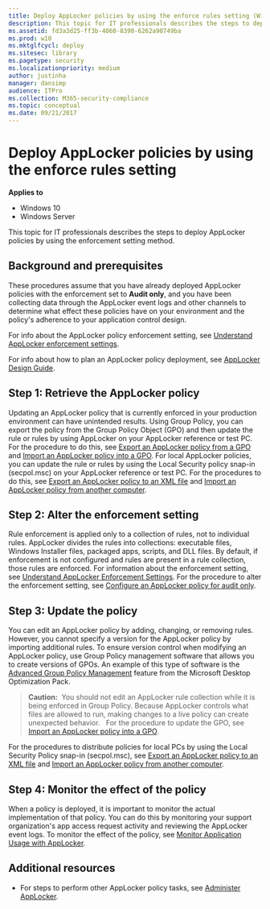 ```yaml
---
title: Deploy AppLocker policies by using the enforce rules setting (Windows 10)
description: This topic for IT professionals describes the steps to deploy AppLocker policies by using the enforcement setting method.
ms.assetid: fd3a3d25-ff3b-4060-8390-6262a90749ba
ms.prod: w10
ms.mktglfcycl: deploy
ms.sitesec: library
ms.pagetype: security
ms.localizationpriority: medium
author: justinha
manager: dansimp
audience: ITPro
ms.collection: M365-security-compliance
ms.topic: conceptual
ms.date: 09/21/2017
---
```


# Deploy AppLocker policies by using the enforce rules setting

**Applies to**
 -   Windows 10 
 -   Windows Server

This topic for IT professionals describes the steps to deploy AppLocker policies by using the enforcement setting method.

## Background and prerequisites

These procedures assume that you have already deployed AppLocker policies with the enforcement set to **Audit only**, and you have been collecting data through the AppLocker event logs and other channels to determine what effect these policies have on your environment and the policy's adherence to your application control design.

For info about the AppLocker policy enforcement setting, see [Understand AppLocker enforcement settings](understand-applocker-enforcement-settings.md).

For info about how to plan an AppLocker policy deployment, see [AppLocker Design Guide](applocker-policies-design-guide.md).

## Step 1: Retrieve the AppLocker policy

Updating an AppLocker policy that is currently enforced in your production environment can have unintended results. Using Group Policy, you can export the policy from the Group Policy Object (GPO) and then update the rule or rules by using AppLocker on your AppLocker reference or test PC. For the procedure to do this, see [Export an AppLocker policy from a GPO](export-an-applocker-policy-from-a-gpo.md) and [Import an AppLocker policy into a GPO](import-an-applocker-policy-into-a-gpo.md). For local AppLocker policies, you can update the rule or rules by using the Local Security policy snap-in (secpol.msc) on your AppLocker reference or test PC. For the procedures to do this, see [Export an AppLocker policy to an XML file](export-an-applocker-policy-to-an-xml-file.md) and [Import an AppLocker policy from another computer](import-an-applocker-policy-from-another-computer.md).

## Step 2: Alter the enforcement setting

Rule enforcement is applied only to a collection of rules, not to individual rules. AppLocker divides the rules into collections: executable files, Windows Installer files, packaged apps, scripts, and DLL files. By default, if enforcement is not configured and rules are present in a rule collection, those rules are enforced. For information about the enforcement setting, see [Understand AppLocker Enforcement Settings](understand-applocker-enforcement-settings.md). For the procedure to alter the enforcement setting, see [Configure an AppLocker policy for audit only](configure-an-applocker-policy-for-audit-only.md).

## Step 3: Update the policy

You can edit an AppLocker policy by adding, changing, or removing rules. However, you cannot specify a version for the AppLocker policy by importing additional rules. To ensure version control when modifying an AppLocker policy, use Group Policy management software that allows you to create versions of GPOs. An example of this type of software is the [Advanced Group Policy Management](https://go.microsoft.com/fwlink/p/?LinkId=145013) feature from the 
Microsoft Desktop Optimization Pack.

>**Caution:**  You should not edit an AppLocker rule collection while it is being enforced in Group Policy. Because AppLocker controls what files are allowed to run, making changes to a live policy can create unexpected behavior.
 
For the procedure to update the GPO, see [Import an AppLocker policy into a GPO](import-an-applocker-policy-into-a-gpo.md).

For the procedures to distribute policies for local PCs by using the Local Security Policy snap-in (secpol.msc), see [Export an AppLocker policy to an XML file](export-an-applocker-policy-to-an-xml-file.md) and [Import an AppLocker policy from another computer](import-an-applocker-policy-from-another-computer.md).

## Step 4: Monitor the effect of the policy

When a policy is deployed, it is important to monitor the actual implementation of that policy. You can do this by monitoring your support organization's app access request activity and reviewing the AppLocker event logs. To monitor the effect of the policy, see [Monitor Application Usage with AppLocker](monitor-application-usage-with-applocker.md).

## Additional resources

-   For steps to perform other AppLocker policy tasks, see [Administer AppLocker](administer-applocker.md).
 
 
